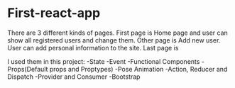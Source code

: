 # First-react-app

There are 3 different kinds of pages. First page is Home page and user can show all registered users and change them.
Other page is Add new user. User can add personal information to the site. 
Last page is 

I used them in this project:
 -State
 -Event
 -Functional Components
 -Props(Default props and Proptypes)
 -Pose Animation
 -Action, Reducer and Dispatch
 -Provider and Consumer
 -Bootstrap


